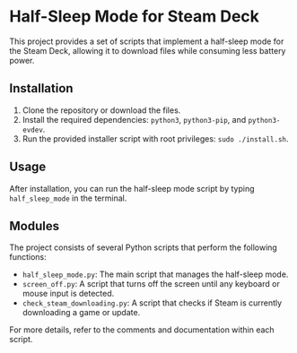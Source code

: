 # Half-Sleep Mode for Steam Deck

This project provides a set of scripts that implement a half-sleep mode for the Steam Deck, allowing it to download files while consuming less battery power.

## Installation

1. Clone the repository or download the files.
2. Install the required dependencies: `python3`, `python3-pip`, and `python3-evdev`.
3. Run the provided installer script with root privileges: `sudo ./install.sh`.

## Usage

After installation, you can run the half-sleep mode script by typing `half_sleep_mode` in the terminal.

## Modules

The project consists of several Python scripts that perform the following functions:

- `half_sleep_mode.py`: The main script that manages the half-sleep mode.
- `screen_off.py`: A script that turns off the screen until any keyboard or mouse input is detected.
- `check_steam_downloading.py`: A script that checks if Steam is currently downloading a game or update.

For more details, refer to the comments and documentation within each script.

